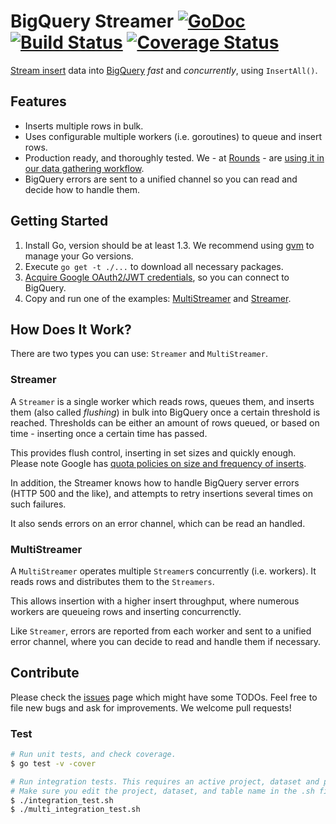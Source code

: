 # BigQuery Streamer [![GoDoc][godoc image]][godoc] [![Build Status][travis image]][travis] [![Coverage Status][codecov image]][codecov]

[Stream insert][stream insert] data into [BigQuery][bigquery] *fast* and *concurrently*, using `InsertAll()`.

## Features

- Inserts multiple rows in bulk.
- Uses configurable multiple workers (i.e. goroutines) to queue and insert rows.
- Production ready, and thoroughly tested. We - at [Rounds][rounds] - are [using it in our data gathering workflow][blog post].
- BigQuery errors are sent to a unified channel so you can read and decide how to handle them.

## Getting Started

1. Install Go, version should be at least 1.3. We recommend using [gvm][gvm] to manage your Go versions.
2. Execute `go get -t ./...` to download all necessary packages.
3. [Acquire Google OAuth2/JWT credentials][credentials], so you can connect to BigQuery.
4. Copy and run one of the examples: [MultiStreamer][multi-streamer example] and [Streamer][streamer example].

## How Does It Work?

There are two types you can use: `Streamer` and `MultiStreamer`.

### Streamer

A `Streamer` is a single worker which reads rows, queues them, and inserts them
(also called *flushing*) in bulk into BigQuery once a certain threshold is reached.
Thresholds can be either an amount of rows queued, or based on time - inserting once a certain time has passed.

This provides flush control, inserting in set sizes and quickly enough.
Please note Google has [quota policies on size and frequency of inserts][quota policy].

In addition, the Streamer knows how to handle BigQuery server errors (HTTP 500 and the like),
and attempts to retry insertions several times on such failures.

It also sends errors on an error channel, which can be read an handled.

### MultiStreamer

A `MultiStreamer` operates multiple `Streamer`s concurrently (i.e. workers).
It reads rows and distributes them to the `Streamers`.

This allows insertion with a higher insert throughput,
where numerous workers are queueing rows and inserting concurrenctly.

Like `Streamer`, errors are reported from each worker and sent to a unified error channel,
where you can decide to read and handle them if necessary.

## Contribute

Please check the [issues][issues] page which might have some TODOs.
Feel free to file new bugs and ask for improvements. We welcome pull requests!

### Test

```bash
# Run unit tests, and check coverage.
$ go test -v -cover

# Run integration tests. This requires an active project, dataset and pem key.
# Make sure you edit the project, dataset, and table name in the .sh file.
$ ./integration_test.sh
$ ./multi_integration_test.sh
```


[godoc]: https://godoc.org/github.com/rounds/go-bqstreamer
[godoc image]: https://godoc.org/github.com/rounds/go-bqstreamer?status.svg

[travis image]: https://travis-ci.org/rounds/go-bqstreamer.svg
[travis]: https://travis-ci.org/rounds/go-bqstreamer

[codecov image]: https://codecov.io/gh/rounds/go-bqstreamer/branch/master/graph/badge.svg
[codecov]: https://codecov.io/gh/rounds/go-bqstreamer

[stream insert]: https://cloud.google.com/bigquery/streaming-data-into-bigquery
[bigquery]: https://cloud.google.com/bigquery/
[quota policy]: https://cloud.google.com/bigquery/streaming-data-into-bigquery#quota
[credentials]: https://cloud.google.com/bigquery/authorization

[rounds]: http://rounds.com/
[blog post]: http://rounds.com/blog/collecting-user-data-and-usage/
[issues]: https://github.com/rounds/go-bqstreamer/issues

[gvm]: https://github.com/moovweb/gvm

[multi-streamer example]: multi_streamer_example_test.go
[streamer example]: streamer_example_test.go
